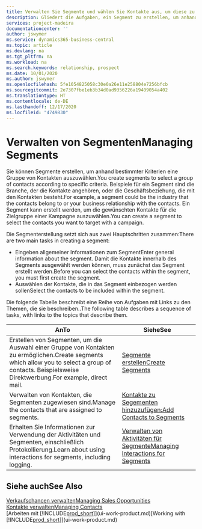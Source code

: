 ```yaml
---
title: Verwalten Sie Segmente und wählen Sie Kontakte aus, um diese zu berücksichtigen| Microsoft Docs
description: Gliedert die Aufgaben, ein Segment zu erstellen, um anhand bestimmter Kriterien eine Gruppe von Kontakten auszuwählen, zum Beispiel Kontakte in einer Branche, die Sie anvisieren möchten.
services: project-madeira
documentationcenter: ''
author: jswymer
ms.service: dynamics365-business-central
ms.topic: article
ms.devlang: na
ms.tgt_pltfrm: na
ms.workload: na
ms.search.keywords: relationship, prospect
ms.date: 10/01/2020
ms.author: jswymer
ms.openlocfilehash: 5fe1054825058c30e0a26e11e258804e7256bfcb
ms.sourcegitcommit: 2e7307fbe1eb3b34d0ad9356226a19409054a402
ms.translationtype: HT
ms.contentlocale: de-DE
ms.lasthandoff: 12/17/2020
ms.locfileid: "4749830"
---
```

# <a name="managing-segments"></a><span data-ttu-id="306f5-103">Verwalten von Segmenten</span><span class="sxs-lookup"><span data-stu-id="306f5-103">Managing Segments</span></span>
<span data-ttu-id="306f5-104">Sie können Segmente erstellen, um anhand bestimmter Kriterien eine Gruppe von Kontakten auszuwählen.</span><span class="sxs-lookup"><span data-stu-id="306f5-104">You create segments to select a group of contacts according to specific criteria.</span></span> <span data-ttu-id="306f5-105">Beispiele für ein Segment sind die Branche, der die Kontakte angehören, oder die Geschäftsbeziehung, die mit den Kontakten besteht.</span><span class="sxs-lookup"><span data-stu-id="306f5-105">For example, a segment could be the industry that the contacts belong to or your business relationship with the contacts.</span></span> <span data-ttu-id="306f5-106">Ein Segment kann erstellt werden, um die gewünschten Kontakte für die Zielgruppe einer Kampagne auszuwählen.</span><span class="sxs-lookup"><span data-stu-id="306f5-106">You can create a segment to select the contacts you want to target with a campaign.</span></span>

<span data-ttu-id="306f5-107">Die Segmenterstellung setzt sich aus zwei Hauptschritten zusammen:</span><span class="sxs-lookup"><span data-stu-id="306f5-107">There are two main tasks in creating a segment:</span></span>

* <span data-ttu-id="306f5-108">Eingeben allgemeiner Informationen zum Segment</span><span class="sxs-lookup"><span data-stu-id="306f5-108">Enter general information about the segment.</span></span> <span data-ttu-id="306f5-109">Damit die Kontakte innerhalb des Segments ausgewählt werden können, muss zunächst das Segment erstellt werden.</span><span class="sxs-lookup"><span data-stu-id="306f5-109">Before you can select the contacts within the segment, you must first create the segment.</span></span>
* <span data-ttu-id="306f5-110">Auswählen der Kontakte, die in das Segment einbezogen werden sollen</span><span class="sxs-lookup"><span data-stu-id="306f5-110">Select the contacts to be included within the segment.</span></span>

<span data-ttu-id="306f5-111">Die folgende Tabelle beschreibt eine Reihe von Aufgaben mit Links zu den Themen, die sie beschreiben..</span><span class="sxs-lookup"><span data-stu-id="306f5-111">The following table describes a sequence of tasks, with links to the topics that describe them.</span></span>

| <span data-ttu-id="306f5-112">An</span><span class="sxs-lookup"><span data-stu-id="306f5-112">To</span></span> | <span data-ttu-id="306f5-113">Siehe</span><span class="sxs-lookup"><span data-stu-id="306f5-113">See</span></span> |
| --- | --- |
| <span data-ttu-id="306f5-114">Erstellen von Segmenten, um die Auswahl einer Gruppe von Kontakten zu ermöglichen.</span><span class="sxs-lookup"><span data-stu-id="306f5-114">Create segments which allow you to select a group of contacts.</span></span> <span data-ttu-id="306f5-115">Beispielsweise Direktwerbung.</span><span class="sxs-lookup"><span data-stu-id="306f5-115">For example, direct mail.</span></span> |[<span data-ttu-id="306f5-116">Segmente erstellen</span><span class="sxs-lookup"><span data-stu-id="306f5-116">Create Segments</span></span>](marketing-how-create-segment.md) |
| <span data-ttu-id="306f5-117">Verwalten von Kontakten, die Segmenten zugewiesen sind.</span><span class="sxs-lookup"><span data-stu-id="306f5-117">Manage the contacts that are assigned to segments.</span></span> |[<span data-ttu-id="306f5-118">Kontakte zu Segementen hinzuzufügen:</span><span class="sxs-lookup"><span data-stu-id="306f5-118">Add Contacts to Segments</span></span>](marketing-add-contact-segment.md) |
| <span data-ttu-id="306f5-119">Erhalten Sie Informationen zur Verwendung der Aktivitäten und Segmenten, einschließlich Protokollierung.</span><span class="sxs-lookup"><span data-stu-id="306f5-119">Learn about using interactions for segments, including logging.</span></span> |[<span data-ttu-id="306f5-120">Verwalten von Aktivitäten für Segmente</span><span class="sxs-lookup"><span data-stu-id="306f5-120">Managing Interactions for Segments</span></span>](marketing-interaction-segments.md) |

## <a name="see-also"></a><span data-ttu-id="306f5-121">Siehe auch</span><span class="sxs-lookup"><span data-stu-id="306f5-121">See Also</span></span>
[<span data-ttu-id="306f5-122">Verkaufschancen verwalten</span><span class="sxs-lookup"><span data-stu-id="306f5-122">Managing Sales Opportunities</span></span>](marketing-manage-sales-opportunities.md)  
[<span data-ttu-id="306f5-123">Kontakte verwalten</span><span class="sxs-lookup"><span data-stu-id="306f5-123">Managing Contacts</span></span>](marketing-contacts.md)  
<span data-ttu-id="306f5-124">[Arbeiten mit [!INCLUDE[prod_short](includes/prod_short.md)]](ui-work-product.md)</span><span class="sxs-lookup"><span data-stu-id="306f5-124">[Working with [!INCLUDE[prod_short](includes/prod_short.md)]](ui-work-product.md)</span></span>
